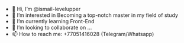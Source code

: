 - 👋 Hi, I’m @ismail-levelupper
- 👀 I’m interested in Becoming a top-notch master in my field of study
- 🌱 I’m currently learning Front-End
- 💞️ I’m looking to collaborate on ...
- 📫 How to reach me: +77051416028 (Telegram/Whatsapp)

<!---
ismail-levelupper/ismail-levelupper is a ✨ special ✨ repository because its `README.md` (this file) appears on your GitHub profile.
You can click the Preview link to take a look at your changes.
--->
